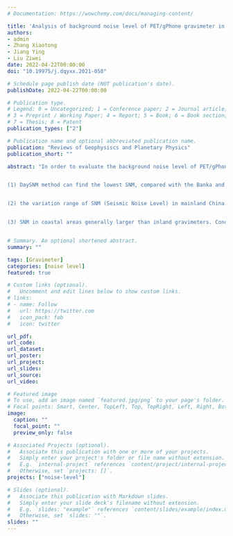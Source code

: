 ```yaml
---
# Documentation: https://wowchemy.com/docs/managing-content/

title: 'Analysis of background noise level of PET/gPhone gravimeter in Mainland China'
authors:
- admin
- Zhang Xiaotong
- Jiang Ying
- Liu Ziwei
date: 2022-04-22T00:00:00
doi: "10.19975/j.dqyxx.2021-058"

# Schedule page publish date (NOT publication's date).
publishDate: 2022-04-22T00:00:00

# Publication type.
# Legend: 0 = Uncategorized; 1 = Conference paper; 2 = Journal article;
# 3 = Preprint / Working Paper; 4 = Report; 5 = Book; 6 = Book section;
# 7 = Thesis; 8 = Patent
publication_types: ["2"]

# Publication name and optional abbreviated publication name.
publication: "Reviews of Geophysiscs and Planetary Physics"
publication_short: ""

abstract: "In order to evaluate the background noise level of PET/gPhone gravimeter of the National Gravity Network, we collected and processed 4a continuous gravity data recorded by the 52 PET/gPhone gravimeters from 2014 to 2017. 


(1) DaySNM method can find the lowest SNM, compared with the Banka and Bandpass method.


(2) the variation range of SNM (Seismic Noise Level) in mainland China is 2.013 (Yutian) ~ 4.654 (Yinchuan), and the variation range of SSNM (SubSeismic Noise Level) is 5.024 (Gelmud) ~ 6.500 (Liyang). 


(3) SNM in coastal areas generally larger than inland gravimeters. Conclusions: Our study suggested that wave pulsation may be the main reason for the loud noise of coastal stations; eastern and northern Qinghai-Tibet Plateau, which may be related to frequent geological tectonic activities in these areas;"


# Summary. An optional shortened abstract.
summary: ""

tags: [Gravimeter]
categories: [noise level]
featured: true

# Custom links (optional).
#   Uncomment and edit lines below to show custom links.
# links:
# - name: Follow
#   url: https://twitter.com
#   icon_pack: fab
#   icon: twitter

url_pdf:
url_code:
url_dataset:
url_poster:
url_project:
url_slides:
url_source:
url_video:

# Featured image
# To use, add an image named `featured.jpg/png` to your page's folder.
# Focal points: Smart, Center, TopLeft, Top, TopRight, Left, Right, BottomLeft, Bottom, BottomRight.
image:
  caption: ""
  focal_point: ""
  preview_only: false

# Associated Projects (optional).
#   Associate this publication with one or more of your projects.
#   Simply enter your project's folder or file name without extension.
#   E.g. `internal-project` references `content/project/internal-project/index.md`.
#   Otherwise, set `projects: []`.
projects: ["noise-level"]

# Slides (optional).
#   Associate this publication with Markdown slides.
#   Simply enter your slide deck's filename without extension.
#   E.g. `slides: "example"` references `content/slides/example/index.md`.
#   Otherwise, set `slides: ""`.
slides: ""
---
```

